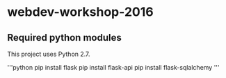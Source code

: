 # webdev-workshop-2016

## Required python modules

This project uses Python 2.7.

'''python
  pip install flask
  pip install flask-api
  pip install flask-sqlalchemy
'''
